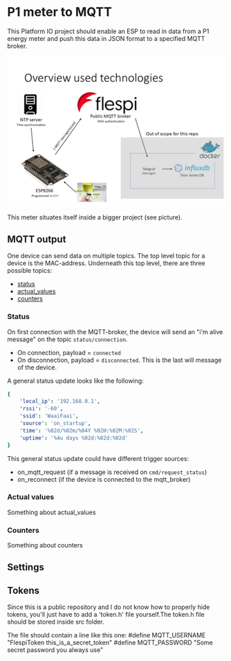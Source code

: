 # P1 meter to MQTT
This Platform IO project should enable an ESP to read in data from a P1 energy meter and push this data in JSON format to a specified MQTT broker.

![](general_overview.JPG)

This meter situates itself inside a bigger project (see picture).

## MQTT output
One device can send data on multiple topics. The top level topic for a device is the MAC-address. Underneath this top level, there are three possible topics:
* [status](#status)
* [actual_values](#actual-values)
* [counters](#counters)


### Status
On first connection with the MQTT-broker, the device will send an "i'm alive message" on the topic `status/connection`.
* On connection, payload = `connected`
* On disconnection, payload = `disconnected`. This is the last will message of the device.


A general status update looks like the following:
```yaml
{
    'local_ip': '192.168.0.1',
    'rssi': '-60',
    'ssid': 'WaaiFaai',
    'source': 'on_startup',
    'time': '%02d/%02m/%04Y %02H:%02M:%02S',
    'uptime': '%4u days %02d:%02d:%02d'
}
```
This general status update could have different trigger sources:
* on_mqtt_request (if a message is received on `cmd/request_status`)
* on_reconnect (if the device is connected to the mqtt_broker)



### Actual values
Something about actual_values

### Counters
Something about counters



## Settings

## Tokens
Since this is a public repository and I do not know how to properly hide tokens, you'll just have to add a 'token.h' file yourself.The token.h file should be stored inside src folder.

The file should contain a line like this one:
#define MQTT_USERNAME "FlespiToken this_is_a_secret_token"
#define MQTT_PASSWORD "Some secret password you always use"